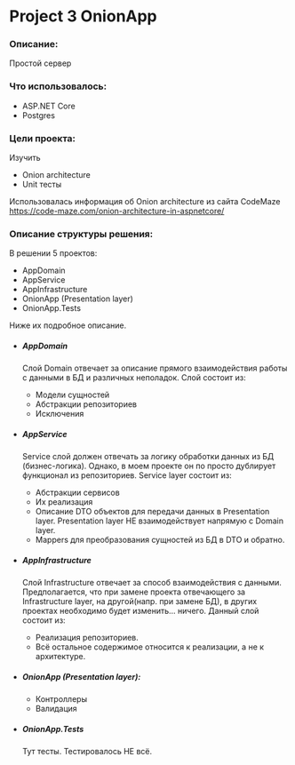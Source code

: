 # Project 3 OnionApp

### Описание:
Простой сервер

### Что использовалось:
* ASP.NET Core
* Postgres

### Цели проекта:
Изучить
* Onion architecture
* Unit тесты

Использовалась информация об Onion architecture из сайта CodeMaze
https://code-maze.com/onion-architecture-in-aspnetcore/

### Описание структуры решения:
В решении 5 проектов:
* AppDomain
* AppService
* AppInfrastructure
* OnionApp (Presentation layer)
* OnionApp.Tests

Ниже их подробное описание.

* ##### AppDomain
  Слой Domain отвечает за описание прямого взаимодействия работы с данными в БД и различных неполадок.
  Слой состоит из:
  * Модели сущностей
  * Абстракции репозиториев
  * Исключения
  
* ##### AppService
  Service слой должен отвечать за логику обработки данных из БД (бизнес-логика).
  Однако, в моем проекте он по просто дублирует функционал из репозиториев.
  Service layer состоит из:
  * Абстракции сервисов
  * Их реализация
  * Описание DTO объектов для передачи данных в Presentation layer.
     Presentation layer НЕ взаимодействует напрямую с Domain layer.
  * Mappers для преобразования сущностей из БД в DTO и обратно.

* ##### AppInfrastructure
  Слой Infrastructure отвечает за способ взаимодействия с данными.
  Предполагается, что при замене проекта отвечающего за Infrastructure layer, на другой(напр. при замене БД), 
  в других проектах необходимо будет изменить... ничего.
  Данный слой состоит из:
  * Реализация репозиториев.
  * Всё остальное содержимое относится к реализации, а не к архитектуре.
  
* ##### OnionApp (Presentation layer):
  * Контроллеры
  * Валидация

* ##### OnionApp.Tests
  Тут тесты. Тестировалось НЕ всё.
